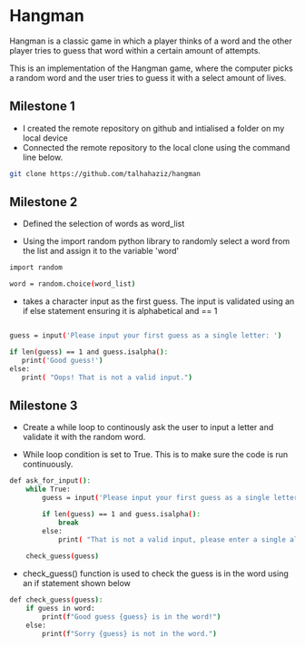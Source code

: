# Hangman
Hangman is a classic game in which a player thinks of a word and the other player tries to guess that word within a certain amount of attempts.

This is an implementation of the Hangman game, where the computer picks a random word and the user tries to guess it with a select amount of lives.

## Milestone 1

- I created the remote repository on github and intialised a folder on my local device 
- Connected the remote repository to the local clone using the command line below.

```bash
git clone https://github.com/talhahaziz/hangman
```
## Milestone 2

- Defined the selection of words as word_list 

- Using the import random python library to randomly select a word from the list and assign it to the variable 'word'

```bash 
import random 

word = random.choice(word_list)
```

- takes a character input as the first guess. The input is validated using an if else statement ensuring it is alphabetical and == 1 
 

 ```bash 

guess = input('Please input your first guess as a single letter: ')

if len(guess) == 1 and guess.isalpha():
    print('Good guess!')
else:
    print( "Oops! That is not a valid input.")

```

## Milestone 3 

- Create a while loop to continously ask the user to input a letter and validate it with the random word.

- While loop condition is set to True. This is to make sure the code is run continuously.

```bash 
def ask_for_input():
    while True:
        guess = input('Please input your first guess as a single letter: ')

        if len(guess) == 1 and guess.isalpha():
            break
        else:
            print( "That is not a valid input, please enter a single alphabetical character.")
    
    check_guess(guess)
```

- check_guess() function is used to check the guess is in the word using an if statement shown below

```bash 
def check_guess(guess):
    if guess in word:
        print(f"Good guess {guess} is in the word!")
    else:
        print(f"Sorry {guess} is not in the word.")
```